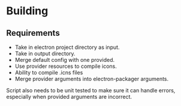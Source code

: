 # Building
## Requirements
- Take in electron project directory as input.
- Take in output directory.
- Merge default config with one provided.
- Use provider resources to compile icons.
- Ability to compile .icns files
- Merge provider arguments into electron-packager arguments.

Script also needs to be unit tested to make sure it can handle errors, especially when provided arguments are incorrect.

